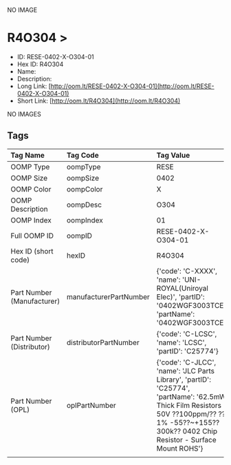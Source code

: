 


  
NO IMAGE  
# R4O304 > 

- ID: RESE-0402-X-O304-01
- Hex ID: R4O304
- Name: 
- Description: 
- Long Link: [http://oom.lt/RESE-0402-X-O304-01](http://oom.lt/RESE-0402-X-O304-01)
- Short Link: [http://oom.lt/R4O304](http://oom.lt/R4O304)
  
NO IMAGES  
## Tags
  

|Tag Name|Tag Code|Tag Value|
| :--- | :--- | :--- |
|OOMP Type|oompType|RESE|
|OOMP Size|oompSize|0402|
|OOMP Color|oompColor|X|
|OOMP Description|oompDesc|O304|
|OOMP Index|oompIndex|01|
|Full OOMP ID|oompID|RESE-0402-X-O304-01|
|Hex ID (short code)|hexID|R4O304|
|Part Number (Manufacturer)|manufacturerPartNumber|{'code': 'C-XXXX', 'name': 'UNI-ROYAL(Uniroyal Elec)', 'partID': '0402WGF3003TCE', 'partName': '0402WGF3003TCE'}|
|Part Number (Distributor)|distributorPartNumber|{'code': 'C-LCSC', 'name': 'LCSC', 'partID': 'C25774'}|
|Part Number (OPL)|oplPartNumber|{'code': 'C-JLCC', 'name': 'JLC Parts Library', 'partID': 'C25774', 'partName': '62.5mW Thick Film Resistors 50V ??100ppm/?? ??1% -55??~+155?? 300k?? 0402  Chip Resistor - Surface Mount ROHS'}|
||||
